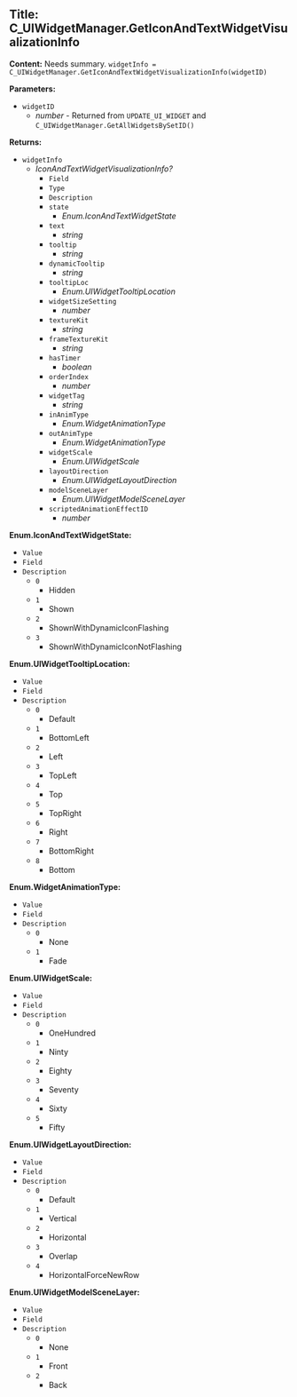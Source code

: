 ## Title: C_UIWidgetManager.GetIconAndTextWidgetVisualizationInfo

**Content:**
Needs summary.
`widgetInfo = C_UIWidgetManager.GetIconAndTextWidgetVisualizationInfo(widgetID)`

**Parameters:**
- `widgetID`
  - *number* - Returned from `UPDATE_UI_WIDGET` and `C_UIWidgetManager.GetAllWidgetsBySetID()`

**Returns:**
- `widgetInfo`
  - *IconAndTextWidgetVisualizationInfo?*
    - `Field`
    - `Type`
    - `Description`
    - `state`
      - *Enum.IconAndTextWidgetState*
    - `text`
      - *string*
    - `tooltip`
      - *string*
    - `dynamicTooltip`
      - *string*
    - `tooltipLoc`
      - *Enum.UIWidgetTooltipLocation*
    - `widgetSizeSetting`
      - *number*
    - `textureKit`
      - *string*
    - `frameTextureKit`
      - *string*
    - `hasTimer`
      - *boolean*
    - `orderIndex`
      - *number*
    - `widgetTag`
      - *string*
    - `inAnimType`
      - *Enum.WidgetAnimationType*
    - `outAnimType`
      - *Enum.WidgetAnimationType*
    - `widgetScale`
      - *Enum.UIWidgetScale*
    - `layoutDirection`
      - *Enum.UIWidgetLayoutDirection*
    - `modelSceneLayer`
      - *Enum.UIWidgetModelSceneLayer*
    - `scriptedAnimationEffectID`
      - *number*

**Enum.IconAndTextWidgetState:**
- `Value`
- `Field`
- `Description`
  - `0`
    - Hidden
  - `1`
    - Shown
  - `2`
    - ShownWithDynamicIconFlashing
  - `3`
    - ShownWithDynamicIconNotFlashing

**Enum.UIWidgetTooltipLocation:**
- `Value`
- `Field`
- `Description`
  - `0`
    - Default
  - `1`
    - BottomLeft
  - `2`
    - Left
  - `3`
    - TopLeft
  - `4`
    - Top
  - `5`
    - TopRight
  - `6`
    - Right
  - `7`
    - BottomRight
  - `8`
    - Bottom

**Enum.WidgetAnimationType:**
- `Value`
- `Field`
- `Description`
  - `0`
    - None
  - `1`
    - Fade

**Enum.UIWidgetScale:**
- `Value`
- `Field`
- `Description`
  - `0`
    - OneHundred
  - `1`
    - Ninty
  - `2`
    - Eighty
  - `3`
    - Seventy
  - `4`
    - Sixty
  - `5`
    - Fifty

**Enum.UIWidgetLayoutDirection:**
- `Value`
- `Field`
- `Description`
  - `0`
    - Default
  - `1`
    - Vertical
  - `2`
    - Horizontal
  - `3`
    - Overlap
  - `4`
    - HorizontalForceNewRow

**Enum.UIWidgetModelSceneLayer:**
- `Value`
- `Field`
- `Description`
  - `0`
    - None
  - `1`
    - Front
  - `2`
    - Back